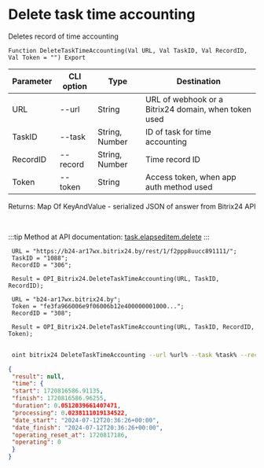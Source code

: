 ﻿---
sidebar_position: 2
---

# Delete task time accounting
 Deletes record of time accounting



`Function DeleteTaskTimeAccounting(Val URL, Val TaskID, Val RecordID, Val Token = "") Export`

 | Parameter | CLI option | Type | Destination |
 |-|-|-|-|
 | URL | --url | String | URL of webhook or a Bitrix24 domain, when token used |
 | TaskID | --task | String, Number | ID of task for time accounting |
 | RecordID | --record | String, Number | Time record ID |
 | Token | --token | String | Access token, when app auth method used |

 
 Returns: Map Of KeyAndValue - serialized JSON of answer from Bitrix24 API

<br/>

:::tip
Method at API documentation: [task.elapseditem.delete](https://dev.1c-bitrix.ru/rest_help/tasks/task/elapseditem/delete.php)
:::
<br/>


```bsl title="Code example"
 URL = "https://b24-ar17wx.bitrix24.by/rest/1/f2ppp8uucc891111/";
 TaskID = "1088";
 RecordID = "306";
 
 Result = OPI_Bitrix24.DeleteTaskTimeAccounting(URL, TaskID, RecordID);
 
 URL = "b24-ar17wx.bitrix24.by";
 Token = "fe3fa966006e9f06006b12e400000001000...";
 RecordID = "308";
 
 Result = OPI_Bitrix24.DeleteTaskTimeAccounting(URL, TaskID, RecordID, Token);
```
	


```sh title="CLI command example"
 
 oint bitrix24 DeleteTaskTimeAccounting --url %url% --task %task% --record %record% --token %token%

```

```json title="Result"
{
 "result": null,
 "time": {
 "start": 1720816586.91135,
 "finish": 1720816586.96255,
 "duration": 0.0512039661407471,
 "processing": 0.0238111019134522,
 "date_start": "2024-07-12T20:36:26+00:00",
 "date_finish": "2024-07-12T20:36:26+00:00",
 "operating_reset_at": 1720817186,
 "operating": 0
 }
}
```
